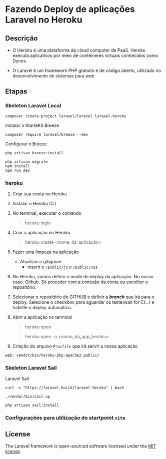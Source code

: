 # Fazendo Deploy de aplicações Laravel no Heroku

## Descrição

- O Heroku é uma plataforma de cloud computer de PaaS.  Heroku executa aplicativos por meio de contêineres virtuais conhecidos como Dynos.

- O Laravel é um framework PHP gratuito e de código aberto, utilizado no desenvolvimento de sistemas para web.


## Etapas

### Skeleton Laravel Local

```
composer create-project laravel/laravel laravel-heroku
```

Instalar o StarteKit Breeze

```
composer require laravel/breeze --dev
```

Configurar o Breeze

```
php artisan breeze:install
 
php artisan migrate
npm install
npm run dev
```

### heroku

1) Criar sua conta no Heroku
2) Instalar o Heroku CLI
3) No terminal, executar o comando
   > heroku login
4) Criar a aplicação no Heroku
   > heroku create <nome_da_aplicação>

5) Fazer uma limpeza na aplicação
   - Atualizar o gitignore
     - inserir o `/public/js` e `/public/css`

6) No Heroku, vamos definir o mode de deploy da aplicação. No nosso caso, Github. Só proceder com a conexão da conta ou escolher o repositório.

7) Selecionar o repositório do GITHUB e definir a ***branch*** que irá para o deploy. Selecione o checkbox para aguardar os teste(wait for CI...) e habilite o deploy automático.

8) Abrir a aplicação no terminal
   > heroku open

   > heroku open -a <nome_da_app_heroku>

9) Criação do arquivo `Procfile` que irá servir a nossa aplicação

```
web: vendor/bin/heroku-php-apache2 public/
```


### Skeleton Laravel Sail

Laravel Sail
```
curl -s "https://laravel.build/laravel-heroku" | bash

./vendor/bin/sail up

php artisan sail:install
```


### Configurações para utilização do startpoint `vite`






## License

The Laravel framework is open-sourced software licensed under the [MIT license](https://opensource.org/licenses/MIT).
